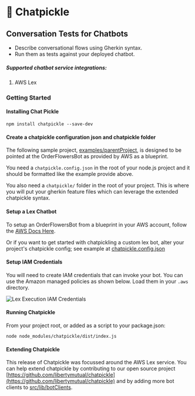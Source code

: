 # 🥒 Chatpickle

## Conversation Tests for Chatbots

* Describe conversational flows using Gherkin syntax.
* Run them as tests against your deployed chatbot.

##### Supported chatbot service integrations:

1. AWS Lex

### Getting Started

#### Installing Chat Pickle
`npm install chatpickle --save-dev`

#### Create a chatpickle configuration json and chatpickle folder
The following sample project, [examples/parentProject](examples/parentProject), is designed to be pointed at the OrderFlowersBot as provided by AWS as a blueprint.

You need a `chatpickle.config.json` in the root of your node.js project and it should be formatted like the example provide above.

You also need a `chatpickle/` folder in the root of your project.  This is where you will put your gherkin feature files which can leverage the extended chatpickle syntax.

#### Setup a Lex Chatbot
To setup an OrderFlowersBot from a blueprint in your AWS account, follow the [AWS Docs Here](https://docs.aws.amazon.com/lex/latest/dg/gs-bp-create-bot.html).

Or if you want to get started with chatpickling a custom lex bot,  alter your project's chatpickle config; see example at [chatpickle.config.json](examples/parentProject/chatpickle.config.json) 


#### Setup IAM Credentials
You will need to create IAM credentials that can invoke your bot. You can use the Amazon managed policies as shown below. Load them in your `.aws` directory.

![Lex Execution IAM Credentials](https://miro.medium.com/max/750/0*m55m6A95OcpcFRDa.png)

#### Running Chatpickle
From your project root, or added as a script to your package.json:

`node node_modules/chatpickle/dist/index.js`

#### Extending Chatpickle
This release of Chatpickle was focussed around the AWS Lex service.  You can help extend chatpickle by contributing to our open source project [https://github.com/libertymutual/chatpickle](https://github.com/libertymutual/chatpickle) and by adding more bot clients to [src/lib/botClients](src/lib/botClients).